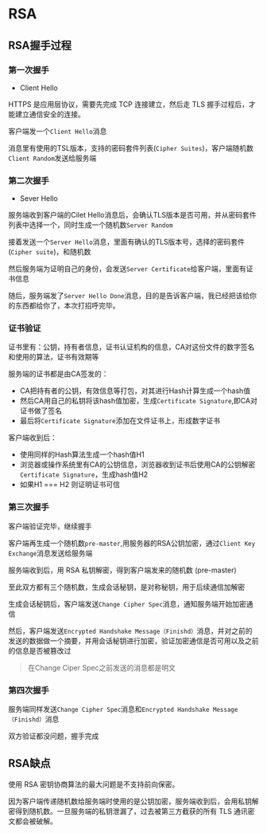 # RSA  

## RSA握手过程  

### 第一次握手

- Client Hello   

HTTPS 是应用层协议，需要先完成 TCP 连接建立，然后走 TLS 握手过程后，才能建立通信安全的连接。     

客户端发一个`Client Hello`消息   

消息里有使用的TSL版本，支持的密码套件列表(`Cipher Suites`)，客户端随机数`Client Random`发送给服务端   

### 第二次握手

- Sever Hello  

服务端收到客户端的Cilet Hello消息后，会确认TLS版本是否可用，并从密码套件列表中选择一个，同时生成一个随机数`Server Random`    

接着发送一个`Server Hello`消息，里面有确认的TLS版本号，选择的密码套件(`Cipher suite`)，和随机数    


然后服务端为证明自己的身份，会发送`Server Certificate`给客户端，里面有证书信息    

随后，服务端发了`Server Hello Done`消息，目的是告诉客户端，我已经把该给你的东西都给你了，本次打招呼完毕。    


### 证书验证  

证书里有：公钥，持有者信息，证书认证机构的信息，CA对这份文件的数字签名和使用的算法，证书有效期等   

服务端的证书都是由CA签发的：  

- CA把持有者的公钥，有效信息等打包，对其进行Hash计算生成一个hash值   
- 然后CA用自己的私钥将该hash值加密，生成`Certificate Signature`,即CA对证书做了签名   
- 最后将`Certificate Signature`添加在文件证书上，形成数字证书  

客户端收到后：  

- 使用同样的Hash算法生成一个hash值H1  
- 浏览器或操作系统里有CA的公钥信息，浏览器收到证书后使用CA的公钥解密`Certificate Signature`，生成hash值H2  
- 如果H1 === H2 则证明证书可信   

### 第三次握手   

客户端验证完毕，继续握手   

客户端再生成一个随机数`pre-master`,用服务器的RSA公钥加密，通过`Client Key Exchange`消息发送给服务端    

服务端收到后，用 RSA 私钥解密，得到客户端发来的随机数 (pre-master)  

至此双方都有三个随机数，生成会话秘钥，是对称秘钥，用于后续通信加解密  

生成会话秘钥后，客户端发送`Change Cipher Spec`消息，通知服务端开始加密通信   

然后，客户端发送`Encrypted Handshake Message（Finishd）`消息，并对之前的发送的数据做一个摘要，并用会话秘钥进行加密，验证加密通信是否可用以及之前的信息是否被篡改过   

>在Change Ciper Spec之前发送的消息都是明文  


### 第四次握手  

服务端同样发送`Change Cipher Spec`消息和`Encrypted Handshake Message（Finishd）`消息    

双方验证都没问题，握手完成  



## RSA缺点  
使用 RSA 密钥协商算法的最大问题是不支持前向保密。

因为客户端传递随机数给服务端时使用的是公钥加密，服务端收到后，会用私钥解密得到随机数。一旦服务端的私钥泄漏了，过去被第三方截获的所有 TLS 通讯密文都会被破解。